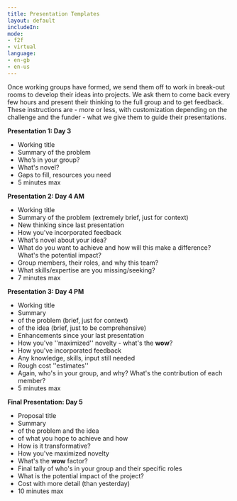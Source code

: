```yaml
---
title: Presentation Templates
layout: default
includeIn: 
mode:
- f2f
- virtual
language:
- en-gb
- en-us
---
```

Once working groups have formed, we send them off to work in break-out rooms to develop their ideas into projects. We ask them to come back every few hours and present their thinking to the full group and to get feedback. These instructions are - more or less, with customization depending on the challenge and the funder - what we give them to guide their presentations.

**Presentation 1: Day 3**
 * Working title
 * Summary of the problem
 * Who’s in your group?
 * What's novel?
 * Gaps to fill, resources you need
 * 5 minutes max

**Presentation 2: Day 4 AM**
 * Working title
 * Summary of the problem (extremely brief, just for context)
 * New thinking since last presentation
 * How you've incorporated feedback
 * What's novel about your idea?
 * What do you want to achieve and how will this make a difference? What's the potential impact?
 * Group members, their roles, and why this team?
 * What skills/expertise are you missing/seeking?
 * 7 minutes max

**Presentation 3: Day 4 PM**
 * Working title
 * Summary
  * of the problem (brief, just for context)
  * of the idea (brief, just to be comprehensive)
 *  Enhancements since your last presentation
 * How you've ''maximized'' novelty - what's the __wow__?
 * How you've incorporated feedback
 * Any knowledge, skills, input still needed
 * Rough cost ''estimates''
 * Again, who's in your group, and why? What's the contribution of each member?
 * 5 minutes max

**Final Presentation: Day 5**
 * Proposal title
 * Summary
  * of the problem and the idea
  * of what you hope to achieve and how
 * How is it transformative?
 * How you've maximized novelty
 * What's the __wow__ factor?
 * Final tally of who's in your group and their specific roles
 * What is the potential impact of the project?
 * Cost with more detail (than yesterday)
 * 10 minutes max